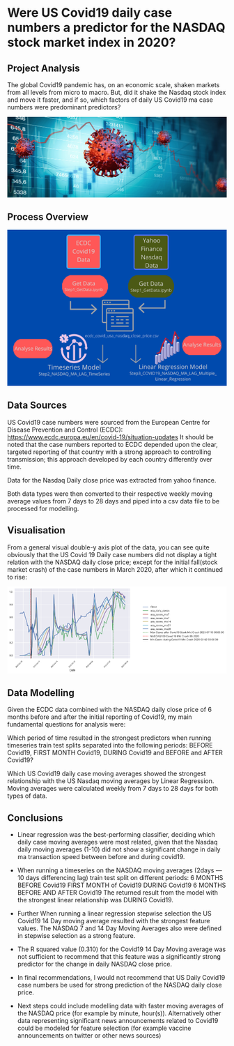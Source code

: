 # Were US Covid19 daily case numbers a predictor for the NASDAQ stock market index in 2020?

## Project Analysis

The global Covid19 pandemic has, on an economic scale, shaken markets from all levels from micro to macro. But, did it shake the Nasdaq stock index and move it faster, and if so, which factors of daily US Covid19 ma case numbers were predominant predictors?

![header](covid19_stkmkt.png)

## Process Overview
![header](process_diagram.png)

## Data Sources 
US Covid19 case numbers were sourced from the European Centre for Disease Prevention and Control (ECDC): https://www.ecdc.europa.eu/en/covid-19/situation-updates 
It should be noted that the case numbers reported to ECDC depended upon the clear, targeted reporting of that country with a strong approach to controlling transmission; this approach developed by each country differently over time.

Data for the Nasdaq Daily close price was extracted from yahoo finance.

Both data types were then converted to their respective weekly moving average values from 7 days to 28 days and piped into a csv data file to be processed for modelling.

## Visualisation
From a general visual double-y axis plot of the data, you can see quite obviously that the US Covid 19 Daily case numbers did not display a tight relation with the NASDAQ daily close price; except for the initial fall(stock market crash) of the case numbers in March 2020, after which it continued to rise:

![header](visualisation.png)


## Data Modelling
Given the ECDC data combined with the NASDAQ daily close price of 6 months before and after the initial reporting of Covid19, my main fundamental questions for analysis were:

Which period of time resulted in the strongest predictors when running timeseries train test splits separated into the following periods: BEFORE Covid19, FIRST MONTH Covid19, DURING Covid19 and BEFORE and AFTER Covid19?

Which US Covid19 daily case moving averages showed the strongest relationship with the US Nasdaq moving averages by Linear Regression. Moving averages were calculated weekly from 7 days to 28 days for both types of data.


## Conclusions 
* Linear regression was the best-performing classifier, deciding which daily case moving averages were most related, given that the Nasdaq daily moving averages (1-10) did not show a significant change in daily ma transaction speed between before and during covid19.


* When running a timeseries on the NASDAQ moving averages (2days — 10 days differencing lag) train test split on different periods:
6 MONTHS BEFORE Covid19
FIRST MONTH of Covid19
DURING Covid19
6 MONTHS BEFORE AND AFTER Covid19
The returned result from the model with the strongest linear relationship was DURING Covid19.

* Further When running a linear regression stepwise selection the US Covid19 14 Day moving average resulted with the strongest feature values.  The NASDAQ 7 and 14 Day Moving Averages also were defined in stepwise selection as a strong feature.

*  The R squared value (0.310) for the Covid19 14 Day Moving average was not sufficient to recommend that this feature was a significantly strong predictor for the change in daily NASDAQ close price.

* In final recommendations, I would not recommend that US Daily Covid19 case numbers be used for strong prediction of the NASDAQ daily close price.

* Next steps could include modelling data with faster moving averages of the NASDAQ price (for example by minute, hour(s)). Alternatively other data representing significant news announcements related to Covid19 could be modeled for feature selection (for example vaccine announcements on twitter or other news sources)

